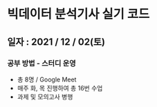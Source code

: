 # 빅데이터 분석기사 실기 코드
## 일자 : 2021 / 12 / 02(토)

### 공부 방법 - 스터디 운영

- 총 8명 / Google Meet
- 매주 화, 목 진행하여 총 16번 수업
- 과제 및 모의고사 병행
